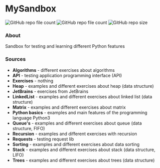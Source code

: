 # MySandbox
![GitHub repo file count](https://img.shields.io/github/directory-file-count/Aleksandr%20Sergeev/Sandbox_Python)
![GitHub repo file count](https://img.shields.io/github/directory-file-count/AlexxSandbox/Sandbox_Python)
![GitHub repo size](https://img.shields.io/github/repo-size/AlexxSandbox/Sandbox_Python)

### About
Sandbox for testing and learning different Python features

### Sources
- **Algorithms** - different exercises about algorithms
- **API** - testing application programming interface (API)
- **Exercises** - nothing
- **Heap** - examples and different exercises about heap (data structure)
- **JetBrains** - exercises from JetBrains
- **LinkedList** - examples and different exercises about linked list (data structure)
- **Matrix** - examples and different exercises about matrix
- **Python basics** - examples and main features of the programming language Python3
- **Queue's** - examples and different exercises about queue (data structure, FIFO)
- **Recursion** - examples and different exercises with recursion
- **Requests** - testing request lib
- **Sorting** - examples and different exercises about data sorting
- **Stack** - examples and different exercises about stack (data structure, LIFO)
- **Trees** - examples and different exercises about trees (data structure)

